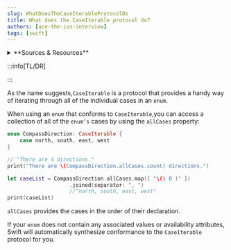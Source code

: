 ```yaml
---
slug: WhatDoesTheCaseIterableProtocolDo
title: What does the CaseIterable protocol do?
authors: [ace-the-ios-interview]
tags: [swift]
---
```


<details>
  <summary>**Sources & Resources**</summary>

  **Main Source:** [Ace the iOS Interview](https://aryamansharda.gumroad.com/l/tcvck)

  **Additional Sources:**

  **Further Reading:**

</details>

:::info[TL/DR]

:::

As the name suggests,`CaseIterable` is a protocol that provides a handy way of iterating through all of the individual cases in an `enum`.

When using an `enum` that conforms to `CaseIterable`,you can access a collection of all of the `enum’s` cases by using the `allCases` property:

```swift
enum CompassDirection: CaseIterable {
    case north, south, east, west
}

// "There are 4 directions."
print("There are \(CompassDirection.allCases.count) directions.")

let caseList = CompassDirection.allCases.map({ "\($ 0 )" })
                    .joined(separator: ", ")
                    //"north, south, east, west"
print(caseList)
```

`allCases` provides the cases in the order of their declaration.

If your `enum` does not contain any associated values or availability attributes, Swift will automatically synthesize conformance to the `CaseIterable` protocol for you.
